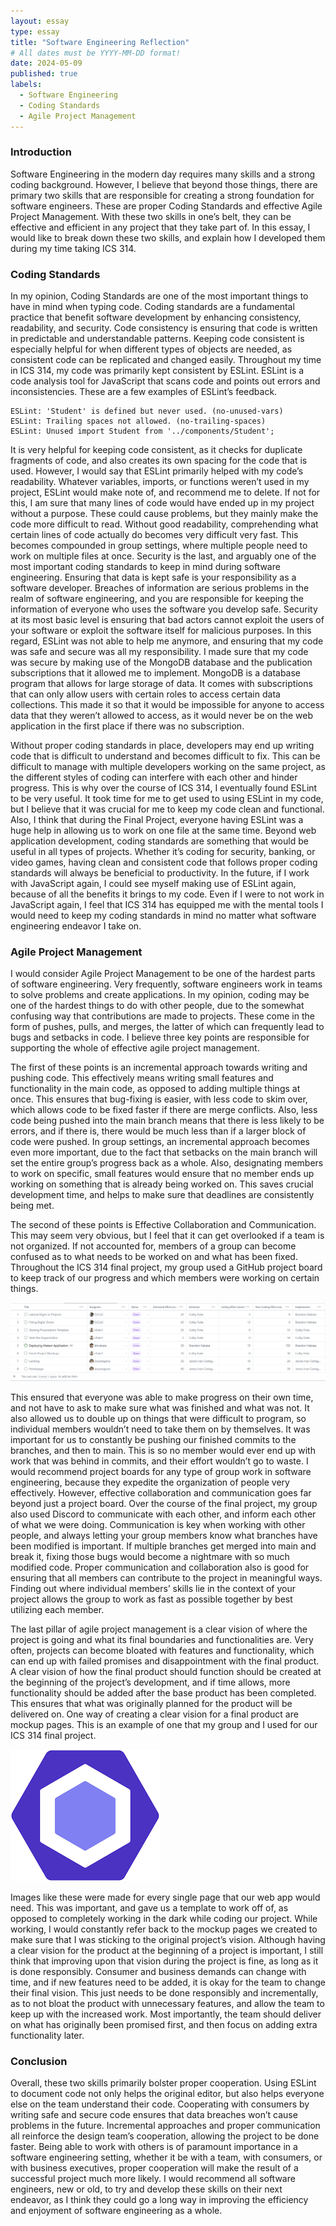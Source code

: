 ```yaml
---
layout: essay
type: essay
title: "Software Engineering Reflection"
# All dates must be YYYY-MM-DD format!
date: 2024-05-09
published: true
labels:
  - Software Engineering
  - Coding Standards
  - Agile Project Management
---
```


### Introduction

Software Engineering in the modern day requires many skills and a strong coding background. However, I believe that beyond those things, there are primary two skills that are responsible for creating a strong foundation for software engineers. These are proper Coding Standards and effective Agile Project Management. With these two skills in one’s belt, they can be effective and efficient in any project that they take part of. In this essay, I would like to break down these two skills, and explain how I developed them during my time taking ICS 314. 

### Coding Standards

In my opinion, Coding Standards are one of the most important things to have in mind when typing code. Coding standards are a fundamental practice that benefit software development by enhancing consistency, readability, and security. Code consistency is ensuring that code is written in predictable and understandable patterns. Keeping code consistent is especially helpful for when different types of objects are needed, as consistent code can be replicated and changed easily. Throughout my time in ICS 314, my code was primarily kept consistent by ESLint. ESLint is a code analysis tool for JavaScript that scans code and points out errors and inconsistencies. These are a few examples of ESLint’s feedback. 
```
ESLint: 'Student' is defined but never used. (no-unused-vars)
ESLint: Trailing spaces not allowed. (no-trailing-spaces)
ESLint: Unused import Student from '../components/Student';
```
It is very helpful for keeping code consistent, as it checks for duplicate fragments of code, and also creates its own spacing for the code that is used. 
However, I would say that ESLint primarily helped with my code’s readability. Whatever variables, imports, or functions weren’t used in my project, ESLint would make note of, and recommend me to delete. If not for this, I am sure that many lines of code would have ended up in my project without a purpose. These could cause problems, but they mainly make the code more difficult to read. Without good readability, comprehending what certain lines of code actually do becomes very difficult very fast. This becomes compounded in group settings, where multiple people need to work on multiple files at once. 
Security is the last, and arguably one of the most important coding standards to keep in mind during software engineering. Ensuring that data is kept safe is your responsibility as a software developer. Breaches of information are serious problems in the realm of software engineering, and you are responsible for keeping the information of everyone who uses the software you develop safe. Security at its most basic level is ensuring that bad actors cannot exploit the users of your software or exploit the software itself for malicious purposes. In this regard, ESLint was not able to help me anymore, and ensuring that my code was safe and secure was all my responsibility. I made sure that my code was secure by making use of the MongoDB database and the publication subscriptions that it allowed me to implement. MongoDB is a database program that allows for large storage of data. It comes with subscriptions that can only allow users with certain roles to access certain data collections. This made it so that it would be impossible for anyone to access data that they weren’t allowed to access, as it would never be on the web application in the first place if there was no subscription. 

Without proper coding standards in place, developers may end up writing code that is difficult to understand and becomes difficult to fix. This can be difficult to manage with multiple developers working on the same project, as the different styles of coding can interfere with each other and hinder progress. This is why over the course of ICS 314, I eventually found ESLint to be very useful. It took time for me to get used to using ESLint in my code, but I believe that it was crucial for me to keep my code clean and functional. Also, I think that during the Final Project, everyone having ESLint was a huge help in allowing us to work on one file at the same time. Beyond web application development, coding standards are something that would be useful in all types of projects. Whether it’s coding for security, banking, or video games, having clean and consistent code that follows proper coding standards will always be beneficial to productivity. In the future, if I work with JavaScript again, I could see myself making use of ESLint again, because of all the benefits it brings to my code. Even if I were to not work in JavaScript again, I feel that ICS 314 has equipped me with the mental tools I would need to keep my coding standards in mind no matter what software engineering endeavor I take on. 

### Agile Project Management 

I would consider Agile Project Management to be one of the hardest parts of software engineering. Very frequently, software engineers work in teams to solve problems and create applications. In my opinion, coding may be one of the hardest things to do with other people, due to the somewhat confusing way that contributions are made to projects. These come in the form of pushes, pulls, and merges, the latter of which can frequently lead to bugs and setbacks in code. I believe three key points are responsible for supporting the whole of effective agile project management. 

The first of these points is an incremental approach towards writing and pushing code. This effectively means writing small features and functionality in the main code, as opposed to adding multiple things at once. This ensures that bug-fixing is easier, with less code to skim over, which allows code to be fixed faster if there are merge conflicts. Also, less code being pushed into the main branch means that there is less likely to be errors, and if there is, there would be much less than if a larger block of code were pushed. In group settings, an incremental approach becomes even more important, due to the fact that setbacks on the main branch will set the entire group’s progress back as a whole. Also, designating members to work on specific, small features would ensure that no member ends up working on something that is already being worked on. This saves crucial development time, and helps to make sure that deadlines are consistently being met. 

The second of these points is Effective Collaboration and Communication. This may seem very obvious, but I feel that it can get overlooked if a team is not organized. If not accounted for, members of a group can become confused as to what needs to be worked on and what has been fixed. Throughout the ICS 314 final project, my group used a GitHub project board to keep track of our progress and which members were working on certain things. 

 <img class="img-fluid" src="../img/projectboard.png">

This ensured that everyone was able to make progress on their own time, and not have to ask to make sure what was finished and what was not. It also allowed us to double up on things that were difficult to program, so individual members wouldn’t need to take them on by themselves. It was important for us to constantly be pushing our finished commits to the branches, and then to main. This is so no member would ever end up with work that was behind in commits, and their effort wouldn’t go to waste. I would recommend project boards for any type of group work in software engineering, because they expedite the organization of people very effectively. However, effective collaboration and communication goes far beyond just a project board. Over the course of the final project, my group also used Discord to communicate with each other, and inform each other of what we were doing. Communication is key when working with other people, and always letting your group members know what branches have been modified is important. If multiple branches get merged into main and break it, fixing those bugs would become a nightmare with so much modified code. Proper communication and collaboration also is good for ensuring that all members can contribute to the project in meaningful ways. Finding out where individual members’ skills lie in the context of your project allows the group to work as fast as possible together by best utilizing each member. 

The last pillar of agile project management is a clear vision of where the project is going and what its final boundaries and functionalities are. Very often, projects can become bloated with features and functionality, which can end up with failed promises and disappointment with the final product. A clear vision of how the final product should function should be created at the beginning of the project’s development, and if time allows, more functionality should be added after the base product has been completed. This ensures that what was originally planned for the product will be delivered on. One way of creating a clear vision for a final product are mockup pages. This is an example of one that my group and I used for our ICS 314 final project. 

 <img class="img-fluid" src="../img/eslint.png">

Images like these were made for every single page that our web app would need. This was important, and gave us a template to work off of, as opposed to completely working in the dark while coding our project. While working, I would constantly refer back to the mockup pages we created to make sure that I was sticking to the original project’s vision. Although having a clear vision for the product at the beginning of a project is important, I still think that improving upon that vision during the project is fine, as long as it is done responsibly. Consumer and business demands can change with time, and if new features need to be added, it is okay for the team to change their final vision. This just needs to be done responsibly and incrementally, as to not bloat the product with unnecessary features, and allow the team to keep up with the increased work. Most importantly, the team should deliver on what has originally been promised first, and then focus on adding extra functionality later. 

### Conclusion

Overall, these two skills primarily bolster proper cooperation. Using ESLint to document code not only helps the original editor, but also helps everyone else on the team understand their code. Cooperating with consumers by writing safe and secure code ensures that data breaches won’t cause problems in the future. Incremental approaches and proper communication all reinforce the design team’s cooperation, allowing the project to be done faster. Being able to work with others is of paramount importance in a software engineering setting, whether it be with a team, with consumers, or with business executives, proper cooperation will make the result of a successful project much more likely. I would recommend all software engineers, new or old, to try and develop these skills on their next endeavor, as I think they could go a long way in improving the efficiency and enjoyment of software engineering as a whole. 






